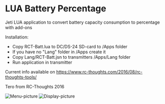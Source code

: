 # LUA Battery Percentage
Jeti LUA application to convert battery capacity consumption to percentage with add-ons

Installation:
- Copy RCT-Batt.lua to DC/DS-24 SD-card to /Apps folder
- If you have no "Lang" folder in /Apps create it
- Copy Lang/RCT-Batt.jsn to transmitters /Apps/Lang folder
- Run application in transmitter

Current info available on https://www.rc-thoughts.com/2016/08/rc-thoughts-tools/

Tero from RC-Thoughts 2016

![Menu-picture](https://www.rc-thoughts.com/wp-content/uploads/2016/08/battperc_001.png) ![Display-picture](https://www.rc-thoughts.com/wp-content/uploads/2016/08/batt_15_07.png)
